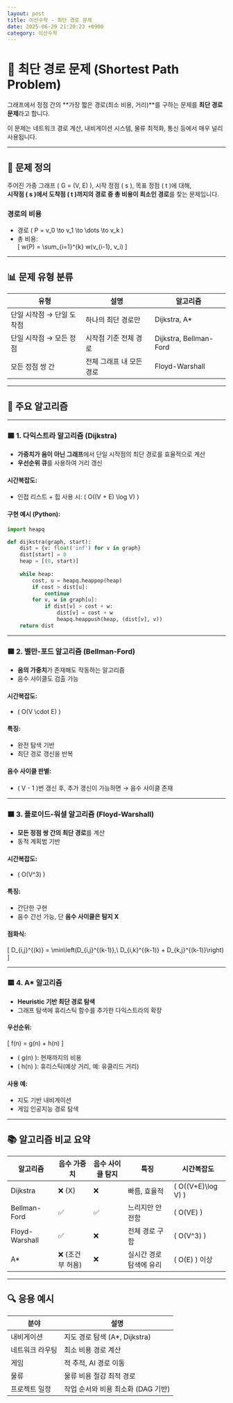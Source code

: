 ```yaml
---
layout: post
title: 이산수학 - 최단 경로 문제
date: 2025-06-29 21:20:23 +0900
category: 이산수학
---
```

# 🚀 최단 경로 문제 (Shortest Path Problem)

그래프에서 정점 간의 **가장 짧은 경로(최소 비용, 거리)**를 구하는 문제를 **최단 경로 문제**라고 합니다.

이 문제는 네트워크 경로 계산, 내비게이션 시스템, 물류 최적화, 통신 등에서 매우 널리 사용됩니다.

---

## 📌 문제 정의

주어진 가중 그래프 \( G = (V, E) \), 시작 정점 \( s \), 목표 정점 \( t \)에 대해,  
**시작점 \( s \)에서 도착점 \( t \)까지의 경로 중 총 비용이 최소인 경로**를 찾는 문제입니다.

### 경로의 비용

- 경로 \( P = v_0 \to v_1 \to \dots \to v_k \)
- 총 비용:  
  \[
  w(P) = \sum_{i=1}^{k} w(v_{i-1}, v_i)
  \]

---

## 📊 문제 유형 분류

| 유형 | 설명 | 알고리즘 |
|------|------|-----------|
| 단일 시작점 → 단일 도착점 | 하나의 최단 경로만 | Dijkstra, A* |
| 단일 시작점 → 모든 정점 | 시작점 기준 전체 경로 | Dijkstra, Bellman-Ford |
| 모든 정점 쌍 간 | 전체 그래프 내 모든 경로 | Floyd-Warshall |

---

## 🧠 주요 알고리즘

---

### 🟩 1. 다익스트라 알고리즘 (Dijkstra)

- **가중치가 음이 아닌 그래프**에서 단일 시작점의 최단 경로를 효율적으로 계산
- **우선순위 큐**를 사용하여 거리 갱신

#### 시간복잡도:
- 인접 리스트 + 힙 사용 시: \( O((V + E) \log V) \)

#### 구현 예시 (Python):

```python
import heapq

def dijkstra(graph, start):
    dist = {v: float('inf') for v in graph}
    dist[start] = 0
    heap = [(0, start)]
    
    while heap:
        cost, u = heapq.heappop(heap)
        if cost > dist[u]:
            continue
        for v, w in graph[u]:
            if dist[v] > cost + w:
                dist[v] = cost + w
                heapq.heappush(heap, (dist[v], v))
    return dist
```

---

### 🟥 2. 벨만-포드 알고리즘 (Bellman-Ford)

- **음의 가중치**가 존재해도 작동하는 알고리즘
- 음수 사이클도 검출 가능

#### 시간복잡도:
- \( O(V \cdot E) \)

#### 특징:
- 완전 탐색 기반
- 최단 경로 갱신을 반복

#### 음수 사이클 판별:
- \( V - 1 \)번 갱신 후, 추가 갱신이 가능하면 → 음수 사이클 존재

---

### 🟦 3. 플로이드-워셜 알고리즘 (Floyd-Warshall)

- **모든 정점 쌍 간의 최단 경로**를 계산
- 동적 계획법 기반

#### 시간복잡도:
- \( O(V^3) \)

#### 특징:
- 간단한 구현
- 음수 간선 가능, 단 **음수 사이클은 탐지 X**

#### 점화식:

\[
D_{i,j}^{(k)} = \min\left(D_{i,j}^{(k-1)},\ D_{i,k}^{(k-1)} + D_{k,j}^{(k-1)}\right)
\]

---

### 🟨 4. A* 알고리즘

- **Heuristic 기반 최단 경로 탐색**
- 그래프 탐색에 휴리스틱 함수를 추가한 다익스트라의 확장

#### 우선순위:
\[
f(n) = g(n) + h(n)
\]

- \( g(n) \): 현재까지의 비용
- \( h(n) \): 휴리스틱(예상 거리, 예: 유클리드 거리)

#### 사용 예:
- 지도 기반 내비게이션
- 게임 인공지능 경로 탐색

---

## 📚 알고리즘 비교 요약

| 알고리즘 | 음수 가중치 | 음수 사이클 탐지 | 특징 | 시간복잡도 |
|----------|-------------|------------------|------|-------------|
| Dijkstra | ❌ (X)      | ❌               | 빠름, 효율적 | \( O((V+E)\log V) \) |
| Bellman-Ford | ✅        | ✅               | 느리지만 안전함 | \( O(VE) \) |
| Floyd-Warshall | ✅     | ❌               | 전체 경로 구함 | \( O(V^3) \) |
| A* | ❌ (조건부 허용) | ❌ | 실시간 경로 탐색에 유리 | \( O(E) \) 이상 |

---

## 🔍 응용 예시

| 분야 | 설명 |
|------|------|
| 내비게이션 | 지도 경로 탐색 (A*, Dijkstra) |
| 네트워크 라우팅 | 최소 비용 경로 계산 |
| 게임 | 적 추적, AI 경로 이동 |
| 물류 | 물류 비용 절감 최적 경로 |
| 프로젝트 일정 | 작업 순서와 비용 최소화 (DAG 기반) |